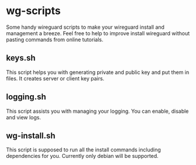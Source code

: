 # wg-scripts
Some handy wireguard scripts to make your wireguard install and management a breeze.
Feel free to help to improve install wireguard without pasting commands from online tutorials.

## keys.sh
This script helps you with generating private and public key and put them in files. It creates server or client key pairs.

## logging.sh
This script assists you with managing your logging. You can enable, disable and view logs.

## wg-install.sh
This script is supposed to run all the install commands including dependencies for you. Currently only debian will be supported.
